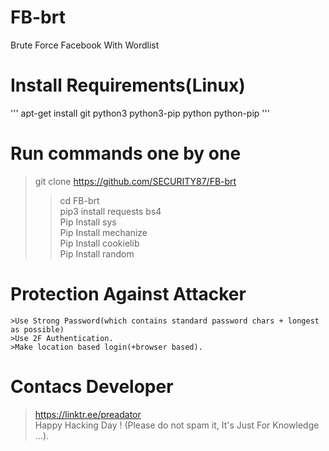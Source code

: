 # FB-brt
Brute Force Facebook With Wordlist
# Install Requirements(Linux)
'''
 apt-get install git python3 python3-pip python python-pip
'''
# Run commands one by one
   > git clone https://github.com/SECURITY87/FB-brt <br>
>> cd FB-brt <br>
>> pip3 install requests bs4<br>
>> Pip Install sys<br>
>> Pip Install mechanize<br>
>> Pip Install cookielib<br>
>> Pip Install random
# Protection Against Attacker

    >Use Strong Password(which contains standard password chars + longest as possible)
    >Use 2F Authentication.
    >Make location based login(+browser based).
# Contacs Developer
 > https://linktr.ee/preadator<br>
 Happy Hacking Day ! (Please do not spam it, It's Just For Knowledge ...).



